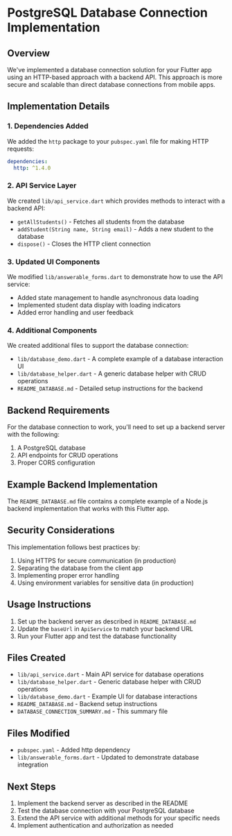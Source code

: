 # PostgreSQL Database Connection Implementation

## Overview

We've implemented a database connection solution for your Flutter app using an HTTP-based approach with a backend API. This approach is more secure and scalable than direct database connections from mobile apps.

## Implementation Details

### 1. Dependencies Added

We added the `http` package to your `pubspec.yaml` file for making HTTP requests:

```yaml
dependencies:
  http: ^1.4.0
```

### 2. API Service Layer

We created `lib/api_service.dart` which provides methods to interact with a backend API:

- `getAllStudents()` - Fetches all students from the database
- `addStudent(String name, String email)` - Adds a new student to the database
- `dispose()` - Closes the HTTP client connection

### 3. Updated UI Components

We modified `lib/answerable_forms.dart` to demonstrate how to use the API service:

- Added state management to handle asynchronous data loading
- Implemented student data display with loading indicators
- Added error handling and user feedback

### 4. Additional Components

We created additional files to support the database connection:

- `lib/database_demo.dart` - A complete example of a database interaction UI
- `lib/database_helper.dart` - A generic database helper with CRUD operations
- `README_DATABASE.md` - Detailed setup instructions for the backend

## Backend Requirements

For the database connection to work, you'll need to set up a backend server with the following:

1. A PostgreSQL database
2. API endpoints for CRUD operations
3. Proper CORS configuration

## Example Backend Implementation

The `README_DATABASE.md` file contains a complete example of a Node.js backend implementation that works with this Flutter app.

## Security Considerations

This implementation follows best practices by:

1. Using HTTPS for secure communication (in production)
2. Separating the database from the client app
3. Implementing proper error handling
4. Using environment variables for sensitive data (in production)

## Usage Instructions

1. Set up the backend server as described in `README_DATABASE.md`
2. Update the `baseUrl` in `ApiService` to match your backend URL
3. Run your Flutter app and test the database functionality

## Files Created

- `lib/api_service.dart` - Main API service for database operations
- `lib/database_helper.dart` - Generic database helper with CRUD operations
- `lib/database_demo.dart` - Example UI for database interactions
- `README_DATABASE.md` - Backend setup instructions
- `DATABASE_CONNECTION_SUMMARY.md` - This summary file

## Files Modified

- `pubspec.yaml` - Added http dependency
- `lib/answerable_forms.dart` - Updated to demonstrate database integration

## Next Steps

1. Implement the backend server as described in the README
2. Test the database connection with your PostgreSQL database
3. Extend the API service with additional methods for your specific needs
4. Implement authentication and authorization as needed
